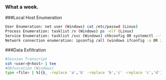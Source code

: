 ### What a week.
###Local Host Enumeration
```bash
User Enumeration: net user (Windows) cat /etc/passwd (Linux)
Process Enumeration: tasklist /v (Windows) ps -elf (Linux)
Service Enumeration: tasklist /svc (Windows) chkconfig OR systemctl --type=service (Linux)
Network connection enumeration: ipconfig /all (windows ifconfig -a OR ip a (Linux)
```
###Data Exfiltration
```bash
#Session Transcript
ssh <user>@<host> | tee
#Obfuscation (Windows)
type <file> | %[{$_ -replace 'a','b' -replace 'b','c' -replace 'c','d'} > translated certuil -encode <file> encoded.b64
```

